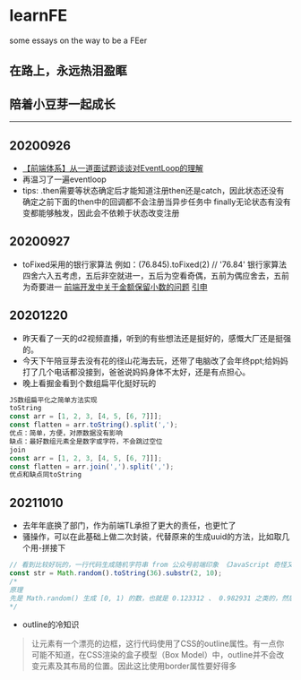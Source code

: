# learnFE
some essays on the way to be a FEer

## 在路上，永远热泪盈眶
## 陪着小豆芽一起成长

---

## 20200926
+ [【前端体系】从一道面试题谈谈对EventLoop的理解](https://juejin.im/post/6868849475008331783#heading-18)
+ 再温习了一遍eventloop
+ tips:
.then需要等状态确定后才能知道注册then还是catch，因此状态还没有确定之前下面的then中的回调都不会注册当异步任务中
finally无论状态有没有变都能够触发，因此会不依赖于状态改变注册

## 20200927
+ toFixed采用的银行家算法
例如：(76.845).toFixed(2) // '76.84'
银行家算法
四舍六入五考虑，五后非空就进一，五后为空看奇偶，五前为偶应舍去，五前为奇要进一
[前端开发中关于金额保留小数的问题](https://juejin.im/post/6876754864786014215)
[引申](https://juejin.im/post/6844904066418491406#heading-12)

## 20201220
+ 昨天看了一天的d2视频直播，听到的有些想法还是挺好的，感慨大厂还是挺强的。
+ 今天下午陪豆芽去没有花的径山花海去玩，还带了电脑改了会年终ppt;给妈妈打了几个电话都没接到，爸爸说妈妈身体不太好，还是有点担心。
+ 晚上看掘金看到个数组扁平化挺好玩的
```javascript
JS数组扁平化之简单方法实现
toString
const arr = [1, 2, 3, [4, 5, [6, 7]]];
const flatten = arr.toString().split(',');
优点：简单，方便，对原数据没有影响
缺点：最好数组元素全是数字或字符，不会跳过空位
join
const arr = [1, 2, 3, [4, 5, [6, 7]]];
const flatten = arr.join(',').split(',');
优点和缺点同toString
```

## 20211010
+ 去年年底换了部门，作为前端TL承担了更大的责任，也更忙了
+ 骚操作，可以在此基础上做二次封装，代替原来的生成uuid的方法，比如取几个用-拼接下
```javascript
// 看到比较好玩的，一行代码生成随机字符串 from 公众号前端印象 《JavaScript 奇怪又实用的姿势又增加了六个》
const str = Math.random().toString(36).substr(2, 10); 
/*
原理
先是 Math.random() 生成 [0, 1) 的数，也就是 0.123312 、 0.982931 之类的，然后调用 number 的 toString方法将其转换成36进制的，按照MDN的说法，36进制的转换应该是包含了字母 a~z 和 数字 0~9 的，因为这样生成的是 0.89kjna21sa 类似这样的，所以要截取一下小数部分，即从索引 2 开始截取10个字符就是我们想要的随机字符串了
*/
```
+ outline的冷知识
> 让元素有一个漂亮的边框，这行代码使用了CSS的outline属性。有一点你可能不知道，在CSS渲染的盒子模型（Box Model）中，outline并不会改变元素及其布局的位置。因此这比使用border属性要好得多

